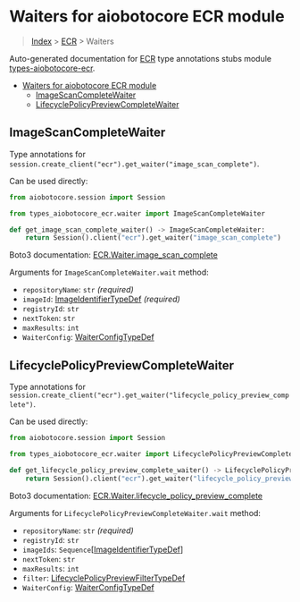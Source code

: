 <a id="waiters-for-aiobotocore-ecr-module"></a>

# Waiters for aiobotocore ECR module

> [Index](../README.md) > [ECR](./README.md) > Waiters

Auto-generated documentation for
[ECR](https://boto3.amazonaws.com/v1/documentation/api/latest/reference/services/ecr.html#ECR)
type annotations stubs module
[types-aiobotocore-ecr](https://pypi.org/project/types-aiobotocore-ecr/).

- [Waiters for aiobotocore ECR module](#waiters-for-aiobotocore-ecr-module)
  - [ImageScanCompleteWaiter](#imagescancompletewaiter)
  - [LifecyclePolicyPreviewCompleteWaiter](#lifecyclepolicypreviewcompletewaiter)

<a id="imagescancompletewaiter"></a>

## ImageScanCompleteWaiter

Type annotations for
`session.create_client("ecr").get_waiter("image_scan_complete")`.

Can be used directly:

```python
from aiobotocore.session import Session

from types_aiobotocore_ecr.waiter import ImageScanCompleteWaiter

def get_image_scan_complete_waiter() -> ImageScanCompleteWaiter:
    return Session().client("ecr").get_waiter("image_scan_complete")
```

Boto3 documentation:
[ECR.Waiter.image_scan_complete](https://boto3.amazonaws.com/v1/documentation/api/latest/reference/services/ecr.html#ECR.Waiter.ImageScanComplete)

Arguments for `ImageScanCompleteWaiter.wait` method:

- `repositoryName`: `str` *(required)*
- `imageId`: [ImageIdentifierTypeDef](./type_defs.md#imageidentifiertypedef)
  *(required)*
- `registryId`: `str`
- `nextToken`: `str`
- `maxResults`: `int`
- `WaiterConfig`: [WaiterConfigTypeDef](./type_defs.md#waiterconfigtypedef)

<a id="lifecyclepolicypreviewcompletewaiter"></a>

## LifecyclePolicyPreviewCompleteWaiter

Type annotations for
`session.create_client("ecr").get_waiter("lifecycle_policy_preview_complete")`.

Can be used directly:

```python
from aiobotocore.session import Session

from types_aiobotocore_ecr.waiter import LifecyclePolicyPreviewCompleteWaiter

def get_lifecycle_policy_preview_complete_waiter() -> LifecyclePolicyPreviewCompleteWaiter:
    return Session().client("ecr").get_waiter("lifecycle_policy_preview_complete")
```

Boto3 documentation:
[ECR.Waiter.lifecycle_policy_preview_complete](https://boto3.amazonaws.com/v1/documentation/api/latest/reference/services/ecr.html#ECR.Waiter.LifecyclePolicyPreviewComplete)

Arguments for `LifecyclePolicyPreviewCompleteWaiter.wait` method:

- `repositoryName`: `str` *(required)*
- `registryId`: `str`
- `imageIds`:
  `Sequence`\[[ImageIdentifierTypeDef](./type_defs.md#imageidentifiertypedef)\]
- `nextToken`: `str`
- `maxResults`: `int`
- `filter`:
  [LifecyclePolicyPreviewFilterTypeDef](./type_defs.md#lifecyclepolicypreviewfiltertypedef)
- `WaiterConfig`: [WaiterConfigTypeDef](./type_defs.md#waiterconfigtypedef)
